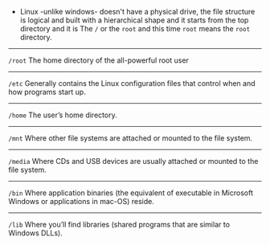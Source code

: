* Linux -unlike windows- doesn't have a physical drive, the file structure is logical and built with a hierarchical shape and it starts from the top directory and it is The `/` or the `root` and this time `root` means the `root` directory.
---
`/root` The home directory of the all-powerful root user 

---
`/etc` Generally contains the Linux configuration files that control when and how programs start up.

---

`/home` The user’s home directory.

---
  
`/mnt` Where other file systems are attached or mounted to the file system.

---
`/media` Where CDs and USB devices are usually attached or mounted to the file system.

---  
`/bin` Where application binaries (the equivalent of executable in Microsoft Windows or applications in mac-OS) reside.

------
`/lib` Where you’ll find libraries (shared programs that are similar to Windows DLLs).

  